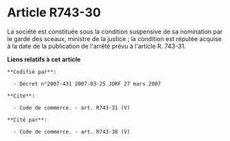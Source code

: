 # Article R743-30

La société est constituée sous la condition suspensive de sa nomination par le garde des sceaux, ministre de la justice ; la
condition est réputée acquise à la date de la publication de l'arrêté prévu à l'article R. 743-31.

**Liens relatifs à cet article**

	**Codifié par**:

	  - Décret n°2007-431 2007-03-25 JORF 27 mars 2007

	**Cite**:

	  - Code de commerce. - art. R743-31 (V)

	**Cité par**:

	  - Code de commerce. - art. R743-38 (V)
